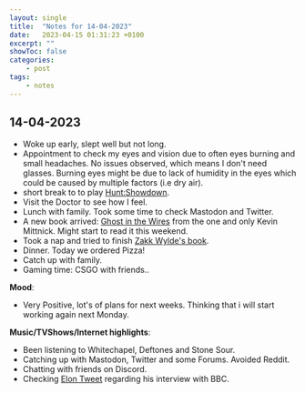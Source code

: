 ```yaml
---
layout: single
title:  "Notes for 14-04-2023"
date:   2023-04-15 01:31:23 +0100
excerpt: ""
showToc: false
categories: 
    - post
tags:
    - notes
---
```


## 14-04-2023

* Woke up early, slept well but not long.
* Appointment to check my eyes and vision due to often eyes burning and small headaches. No issues observed, which means I don't need glasses. Burning eyes might be due to lack of humidity in the eyes which could be caused by multiple factors (i.e dry air).
* short break to to play [Hunt:Showdown](https://www.huntshowdown.com/game).
* Visit the Doctor to see how I feel.
* Lunch with family. Took some time to check Mastodon and Twitter. 
* A new book arrived: [Ghost in the Wires](https://www.goodreads.com/book/show/10256723-ghost-in-the-wires) from the one and only Kevin Mittnick. Might start to read it this weekend.
* Took a nap and tried to finish [Zakk Wylde's book](https://www.goodreads.com/book/show/11763119-bringing-metal-to-the-children?from_search=true&from_srp=true&qid=vJoMMq7728&rank=1).
* Dinner. Today we ordered Pizza!
* Catch up with family.
* Gaming time: CSGO with friends..

**Mood**: 
* Very Positive, lot's of plans for next weeks. Thinking that i will start working again next Monday.

**Music/TVShows/Internet highlights**: 
* Been listening to Whitechapel, Deftones and Stone Sour.
* Catching up with Mastodon, Twitter and some Forums. Avoided Reddit.
* Chatting with friends on Discord.
* Checking [Elon Tweet](https://twitter.com/elonmusk/status/1646187123077447680?s=20) regarding his interview with BBC.
